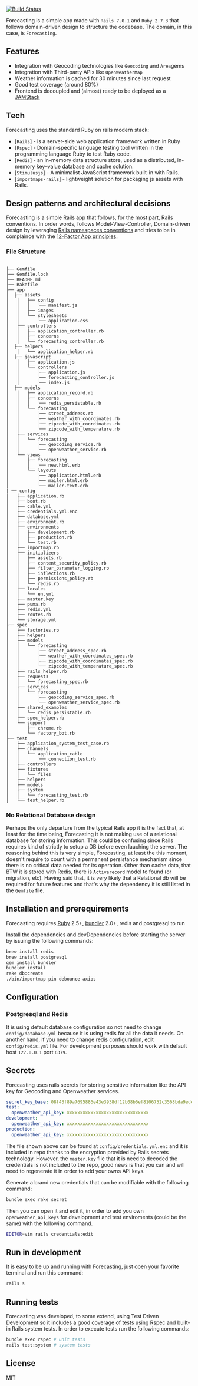 [![Build Status](https://travis-ci.org/joemccann/dillinger.svg?branch=master)](https://travis-ci.org/joemccann/dillinger)

Forecasting is a simple app made with `Rails 7.0.1` and `Ruby 2.7.3` that follows domain-driven design to structure the codebase. The domain, in this case, is `Forecasting`.

## Features

- Integration with Geocoding technologies like `Geocoding` and `Area`gems
- Integration with Third-party APIs like `OpenWeatherMap`
- Weather information is cached for 30 minutes since last request
- Good test coverage (around 80%)
- Frontend is decoupled and (almost) ready to be deployed as a [JAMStack](https://jamstack.org/)

## Tech

Forecasting uses the standard Ruby on rails modern stack:

- [`Rails`] - is a server-side web application framework written in Ruby
- [`Rspec`] - Domain-specific language testing tool written in the programming language Ruby to test Ruby code.
- [`Redis`] - an in-memory data structure store, used as a distributed, in-memory key–value database and cache solution.
- [`Stimulusjs`] - A minimalist JavaScript framework built-in with Rails.
- [`importmaps-rails`] - lightweight solution for packaging js assets with Rails.


## Design patterns and architectural decisions

Forecasting is a simple Rails app that follows, for the most part, Rails conventions. In order words, follows Model-View-Controller, Domain-driven design by leveraging [Rails namespaces conventions](https://blog.makandra.com/2014/12/organizing-large-rails-projects-with-namespaces/) and tries to be in complaince with the [12-Factor App principles](https://12factor.net/).

### File Structure

```

├── Gemfile
├── Gemfile.lock
├── README.md
├── Rakefile
├── app
│  ├── assets
│   │   ├── config
│   │   │   └── manifest.js
│   │   ├── images
│   │   └── stylesheets
│   │       └── application.css
│   ├── controllers
│   │   ├── application_controller.rb
│   │   ├── concerns
│   │   └── forecasting_controller.rb
│  ├── helpers
│   │   └── application_helper.rb
│  ├── javascript
│   │   ├── application.js
│   │   └── controllers
│   │       ├── application.js
│   │       ├── forecasting_controller.js
│   │       └── index.js
│  ├── models
│   │   ├── application_record.rb
│   │   ├── concerns
│   │   │   └── redis_persistable.rb
│   │   └── forecasting
│   │       ├── street_address.rb
│   │       ├── weather_with_coordinates.rb
│   │       ├── zipcode_with_coordinates.rb
│   │       └── zipcode_with_temperature.rb
│   ├── services
│   │   └── forecasting
│   │       ├── geocoding_service.rb
│   │       └── openweather_service.rb
│   └── views
│       ├── forecasting
│       │   └── new.html.erb
│       └── layouts
│           ├── application.html.erb
│           ├── mailer.html.erb
│           └── mailer.text.erb
| ── config
│   ├── application.rb
│   ├── boot.rb
│   ├── cable.yml
│   ├── credentials.yml.enc
│   ├── database.yml
│   ├── environment.rb
│   ├── environments
│   │   ├── development.rb
│   │   ├── production.rb
│   │   └── test.rb
│   ├── importmap.rb
│   ├── initializers
│   │   ├── assets.rb
│   │   ├── content_security_policy.rb
│   │   ├── filter_parameter_logging.rb
│   │   ├── inflections.rb
│   │   ├── permissions_policy.rb
│   │   └── redis.rb
│   ├── locales
│   │   └── en.yml
│   ├── master.key
│   ├── puma.rb
│   ├── redis.yml
│   ├── routes.rb
│   └── storage.yml
├── spec
│   ├── factories.rb
│   ├── helpers
│   ├── models
│   │   └── forecasting
│   │       ├── street_address_spec.rb
│   │       ├── weather_with_coordinates_spec.rb
│   │       ├── zipcode_with_coordinates_spec.rb
│   │       └── zipcode_with_temperature_spec.rb
│   ├── rails_helper.rb
│   ├── requests
│   │   └── forecasting_spec.rb
│   ├── services
│   │   └── forecasting
│   │       ├── geocoding_service_spec.rb
│   │       └── openweather_service_spec.rb
│   ├── shared_examples
│   │   └── redis_persistable.rb
│   ├── spec_helper.rb
│   └── support
│       ├── chrome.rb
│       └── factory_bot.rb
├── test
│   ├── application_system_test_case.rb
│   ├── channels
│   │   └── application_cable
│   │       └── connection_test.rb
│   ├── controllers
│   ├── fixtures
│   │   └── files
│   ├── helpers
│   ├── models
│   ├── system
│   │   └── forecasting_test.rb
│   └── test_helper.rb
```


### No Relational Database design

Perhaps the only departure from the typical Rails app it is the fact that, at least for the time being, Forecasting it is not making use of a relational database for storing information. This could be confusing since Rails requires kind of strictly to setup a DB before even lauching the server. The reasoning behind this is very simple, Forecasting, at least the this moment, doesn't require to count with a permanent persistance mechanism since there is no critical data needed for its operation. Other than cache data, that BTW it is stored with Redis, there is `Activerecord` model to found (or migration, etc). Having said that, it is very likely that a Relational db will be required for future features and that's why the dependency it is still listed in the `Gemfile` file.

## Installation and prerequirements

Forecasting requires [Ruby](https://www.ruby-lang.org/en/) 2.5+, [bundler](https://bundler.io/) 2.0+, redis and postgresql to run

Install the dependencies and devDependencies before starting the server by issuing the following commands:

```sh
brew install redis
brew install postgresql
gem install bundler
bundler install
rake db:create
./bin/importmap pin debounce axios
```

## Configuration

### Postgresql and Redis
It is using default database configuration so not need to change `config/database.yml` because it is using redis for all the data it needs. On another hand, if you need to change redis configuration, edit `config/redis.yml` file. For development purposes should work with default host `127.0.0.1` port `6379`. 

## Secrets
Forecasting uses rails secrets for storing sensitive information like the API key for Geocoding and Openweather services.
```.yml
secret_key_base: 08f43f89a7695886e43e3938df12b08b6ef8106752c3568bda9edefa4ef2991a968da0e40dbcfc149e9f0283f4f414dfaf4b96736a4857351eabf3b3a17a74da
test:
  openweather_api_key: xxxxxxxxxxxxxxxxxxxxxxxxxxxxxxx
development:
  openweather_api_key: xxxxxxxxxxxxxxxxxxxxxxxxxxxxxxx
production:
  openweather_api_key: xxxxxxxxxxxxxxxxxxxxxxxxxxxxxxx
```

The file shown above can be found at `config/credentials.yml.enc` and it is included in repo thanks to the encryption provided by Rails secrets technology. However, the `master.key` file that it is need to decoded the credentials is not included to the repo, good news is that you can and will need to regenerate it in order to add your owns API keys. 

Generate a brand new credentials that can be modifiable with the following command:

```sh
bundle exec rake secret
```

Then you can open it and edit it, in order to add you own `openweather_api_keys` for development and test enviroments (could be the same) with the following command.

```sh
EDITOR=vim rails credentials:edit
```

## Run in development

It is easy to be up and running with Forecasting, just open your favorite terminal and run this command:

```sh
rails s
```

## Running tests

Forecasting was developed, to some extend,  using Test Driven Development so it includes a good coverage of tests using Rspec and built-in Rails system tests. In order to execute tests run the following commands:

```sh
bundle exec rspec # unit tests
rails test:system # system tests
```

## License

MIT
